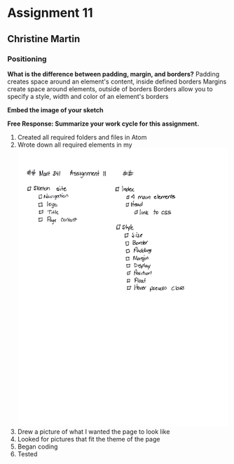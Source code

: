 # Assignment 11
## Christine Martin
### Positioning

**What is the difference between padding, margin, and borders?**
Padding creates space around an element's content, inside defined borders
Margins create space around elements, outside of borders
Borders allow you to specify a style, width and color of an element's borders

**Embed the image of your sketch**

**Free Response: Summarize your work cycle for this assignment.**
1. Created all required folders and files in Atom
2. Wrote down all required elements in my ![My Rocketbook Checklist](images/Mart341_Assign11.jpg)
3. Drew a picture of what I wanted the page to look like
4. Looked for pictures that fit the theme of the page
5. Began coding
6. Tested
